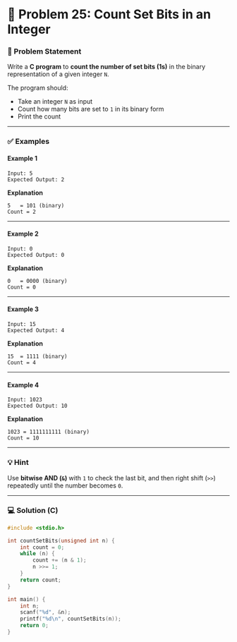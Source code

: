 # 🧩 Problem 25: Count Set Bits in an Integer

### 📝 Problem Statement

Write a **C program** to **count the number of set bits (1s)** in the binary representation of a given integer `N`.

The program should:

* Take an integer `N` as input  
* Count how many bits are set to `1` in its binary form  
* Print the count  

---

### ✅ Examples

#### Example 1

```
Input: 5 
Expected Output: 2
```

**Explanation**
```
5   = 101 (binary) 
Count = 2
```
---

#### Example 2

```
Input: 0 
Expected Output: 0
```

**Explanation**

```
0   = 0000 (binary) 
Count = 0
```
---

#### Example 3

```
Input: 15 
Expected Output: 4
```

**Explanation**

```
15  = 1111 (binary) 
Count = 4
```
---

#### Example 4

```
Input: 1023 
Expected Output: 10
```

**Explanation**

```
1023 = 1111111111 (binary) 
Count = 10
```

---

### 💡 Hint

Use **bitwise AND (`&`)** with `1` to check the last bit, and then right shift (`>>`) repeatedly until the number becomes `0`.

---

### 💻 Solution (C)

```c
#include <stdio.h>

int countSetBits(unsigned int n) {
    int count = 0;
    while (n) {
        count += (n & 1); 
        n >>= 1;
    }
    return count;
}

int main() {
    int n;
    scanf("%d", &n);
    printf("%d\n", countSetBits(n));
    return 0;
}
```


